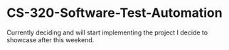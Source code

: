 # CS-320-Software-Test-Automation
Currently deciding and will start implementing the project I decide to showcase after this weekend.
